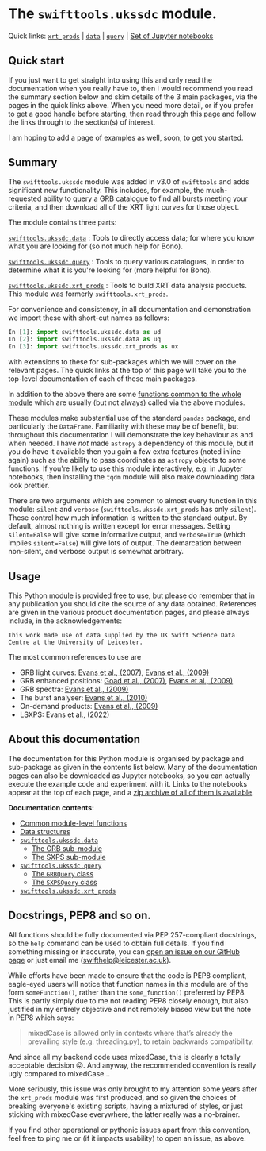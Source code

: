 # The `swifttools.ukssdc` module.

Quick links: [`xrt_prods`](xrt_prods.md) | [`data`](data.md) | [`query`](query.md) | [Set of Jupyter notebooks](ukssdc.zip)

## Quick start

If you just want to get straight into using this and only read the documentation when you really have to, then I would
recommend you read the summary section below and skim details of the 3 main packages, via the pages in the quick links
above. When you need more detail, or if you prefer to get a good handle before starting, then read through this page and
follow the links through to the section(s) of interest.

I am hoping to add a page of examples as well, soon, to get you started.

## Summary

The `swifttools.ukssdc` module was added in v3.0 of `swifttools` and adds significant new functionality. This includes,
for example, the much-requested ability to query a GRB catalogue to find all bursts meeting your criteria, and then download all
of the XRT light curves for those object.

The module contains three parts:

[`swifttools.ukssdc.data`](data.md)
: Tools to directly access data; for where you know what you are looking for (so not much help for Bono).

[`swifttools.ukssdc.query`](query.md)
: Tools to query various catalogues, in order to determine what it is you're looking for (more helpful for Bono).

[`swifttools.ukssdc.xrt_prods`](xrt_prods.md)
: Tools to build XRT data analysis products. This module was formerly `swifttools.xrt_prods`.

For convenience and consistency, in all documentation and demonstration we import these with short-cut names as follows:

```python
In [1]: import swifttools.ukssdc.data as ud
In [2]: import swifttools.ukssdc.data as uq
In [3]: import swifttools.ukssdc.xrt_prods as ux
```

with extensions to these for sub-packages which we will cover on the relevant pages. The quick links at the top of this page
will take you to the top-level documentation of each of these main packages.

In addition to the above there are some [functions common to the whole module](commonFunc.md) which are usually (but not always) called via the
above modules.

These modules make substantial use of the standard `pandas` package, and particularly the `DataFrame`. Familiarity with these may
be of benefit, but throughout this documentation I will demonstrate the key behaviour as and when needed. I have *not* made `astropy` a
dependency of this module, but if you do have it available then you gain a few extra features (noted inline again) such as the ability
to pass coordinates as `astropy` objects to some functions. If you're likely to use this module interactively, e.g. in Jupyter notebooks,
then installing the `tqdm` module will also make downloading data look prettier.

There are two arguments which are common to almost every function in this module: `silent` and `verbose` (`swifttools.ukssdc.xrt_prods` has only `silent`).
These control how much information is written to the standard output. By default, almost nothing is written except for error
messages. Setting `silent=False` will give some informative output, and `verbose=True` (which implies `silent=False`) will give
lots of output. The demarcation between non-silent, and verbose output is somewhat arbitrary.

## Usage

This Python module is provided free to use, but please do remember that in any publication you should cite the source of any data obtained.
References are given in the various product documentation pages, and please always include, in the acknowledgements:

    This work made use of data supplied by the UK Swift Science Data Centre at the University of Leicester.

The most common references to use are

* GRB light curves: [Evans et al., (2007)](https://ui.adsabs.harvard.edu/abs/2007A%26A...469..379E/abstract),
[Evans et al., (2009)](https://ui.adsabs.harvard.edu/abs/2009MNRAS.397.1177E/abstract)
* GRB enhanced positions: [Goad et al., (2007)](https://ui.adsabs.harvard.edu/abs/2007A%26A...476.1401G/abstract), [Evans et al., (2009)](https://ui.adsabs.harvard.edu/abs/2009MNRAS.397.1177E/abstract)
* GRB spectra: [Evans et al., (2009)](https://ui.adsabs.harvard.edu/abs/2009MNRAS.397.1177E/abstract)
* The burst analyser: [Evans et al., (2010)](https://ui.adsabs.harvard.edu/abs/2010A%26A...519A.102E/abstract)
* On-demand products: [Evans et al., (2009)](https://ui.adsabs.harvard.edu/abs/2009MNRAS.397.1177E/abstract)
* LSXPS: Evans et al., (2022)

## About this documentation

The documentation for this Python module is organised by package and sub-package as given in the contents list below.
Many of the documentation pages can also be downloaded as Jupyter notebooks, so you can actually execute the example code
and experiment with it. Links to the notebooks appear at the top of each page, and a [zip archive of all of them is available](ukssdc.zip).

**Documentation contents:**

* [Common module-level functions](commonFunc.md)
* [Data structures](structures.md)
* [`swifttools.ukssdc.data`](data.md)
  * [The GRB sub-module](data/GRB.md)
  * [The SXPS sub-module](data/SXPS.md)
* [`swifttools.ukssdc.query`](query.md)
  * [The `GRBQuery` class](query/GRB.md)
  * [The `SXPSQuery` class](query/SXPS.md)
* [`swifttools.ukssdc.xrt_prods`](xrt_prods.md)

## Docstrings, PEP8 and so on.

All functions should be fully documented via PEP 257-compliant docstrings, so the `help` command can be used to obtain
full details. If you find something missing or inaccurate, you can [open an issue on our GitHub
page](https://github.com/Swift-SOT/swifttools/-/issues) or just email me (swifthelp@leicester.ac.uk).

While efforts have been made to ensure that the code is PEP8 compliant, eagle-eyed users will notice that
function names in this module are of the form `someFunction()`, rather than the `some_function()` preferred
by PEP8. This is partly simply due to me not reading PEP8 closely enough, but also justified in my entirely objective
and not remotely biased view but the note in PEP8 which says:

> mixedCase is allowed only in contexts where that’s already the prevailing style (e.g. threading.py), to retain backwards compatibility.

And since all my backend code uses mixedCase, this is clearly a totally acceptable decision &#128539;. And anyway, the recommended
convention is really ugly compared to mixedCase&hellip;

More seriously, this issue was only brought to my attention some years after the `xrt_prods` module was first produced, and so
given the choices of breaking everyone's existing scripts, having a mixtured of styles, or just sticking with mixedCase everywhere,
the latter really was a no-brainer.

If you find other operational or pythonic issues apart from this convention, feel free to ping me or (if it impacts usability) to open an issue, as above.
